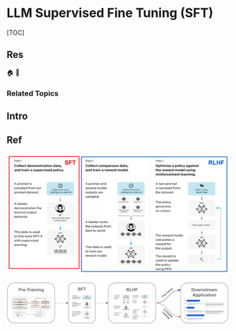 # LLM Supervised Fine Tuning (SFT)

[TOC]



## Res
🏠 
🚧 


### Related Topics



## Intro



## Ref
[👍 Understanding and Using Supervised Fine-Tuning (SFT) for Language Models]: https://cameronrwolfe.substack.com/p/understanding-and-using-supervised

![](../../../../../../Assets/Pics/Pasted%20image%2020240602204501.png)

![](../../../../../../Assets/Pics/Pasted%20image%2020240602204515.png)

[👍 Fine-Tuning, PEFT, Prompt Engineering, and RAG]: https://deci.ai/blog/fine-tuning-peft-prompt-engineering-and-rag-which-one-is-right-for-you/
